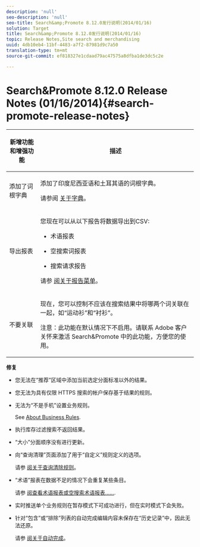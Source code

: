 ```yaml
---
description: 'null'
seo-description: 'null'
seo-title: Search&amp;Promote 8.12.0发行说明(2014/01/16)
solution: Target
title: Search&amp;Promote 8.12.0发行说明(2014/01/16)
topic: Release Notes,Site search and merchandising
uuid: 4db10eb4-11bf-4483-a7f2-87981d9c7a50
translation-type: tm+mt
source-git-commit: ef818327e1cdaad79ac47575a8dfba1de3dc5c2e

---
```



# Search&amp;Promote 8.12.0 Release Notes (01/16/2014){#search-promote-release-notes}

<table> 
 <thead> 
  <tr> 
   <th colname="col1" class="entry"> <p>新增功能和增强功能 </p> </th> 
   <th colname="col2" class="entry"> <p>描述 </p> </th> 
  </tr> 
 </thead>
 <tbody> 
  <tr> 
   <td colname="col1"> <p>添加了词根字典 </p> </td> 
   <td colname="col2"> <p> </p> <p> 添加了印度尼西亚语和土耳其语的词根字典。 </p> <p>请参阅 <a href="../c-about-linguistics-menu/c-about-dictionaries.md#concept_B8028B71EC8144669614C64578EDB034" format="dita" scope="local"> 关于字典</a>。 </p> </td> 
  </tr> 
  <tr> 
   <td colname="col1"> <p>导出报表 </p> </td> 
   <td colname="col2"> <p> 
     <!--3683368-->您现在可以从以下报告将数据导出到CSV: 
     <ul id="ul_93B619DBB3444F64BD6D7F9E969AB1E1"> 
      <li id="li_96DDE1A196834845A0FA319903C5934B"> <p>术语报表 </p> </li> 
      <li id="li_4F1A19DE98C84F8CAD963EEA2B38ED7A"> <p>空搜索词报表 </p> </li> 
      <li id="li_A7716C62C4D44CD69D411C3FEE246D96"> <p>搜索请求报告 </p> </li> 
     </ul> </p> <p>请参 <a href="../c-about-reports-menu/c-about-reports-menu.md#concept_5F901459C7AB461BAB30B305957EB00C" format="dita" scope="local"> 阅关于报告菜单</a>。 </p> </td> 
  </tr> 
  <tr> 
   <td colname="col1"> <p>不要关联 </p> </td> 
   <td colname="col2"> <p>现在，您可以控制不应该在搜索结果中将哪两个词关联在一起，如“运动衫”和“衬衫”。 </p> <p> <p>注意：此功能在默认情况下不启用。请联系 Adobe 客户关怀来激活 Search&amp;Promote 中的此功能，方便您的使用。 </p> </p> </td> 
  </tr> 
 </tbody> 
</table>

**修复**

* 您无法在“推荐”区域中添加当前选定分面标准以外的结果。
* 您无法为具有仅限 HTTPS 搜索的帐户保存基于结果的规则。
* 无法为“不是手机”设置业务规则。

   See [About Business Rules](../c-about-rules-menu/c-about-business-rules.md#concept_2A93D76216754D3D8412CDEA00BD26BD).

* 执行库存过滤搜索不返回结果。
* “大小”分面顺序没有进行更新。
* 向“查询清理”页面添加了用于“自定义”规则定义的选项。

   请参 [阅关于查询清除规则](../c-about-rules-menu/c-about-query-cleaning-rules.md#concept_17F3CDDC3C8A4128AF092A82B777B86C)。

* “术语”报表在数据不足的情况下会重复某些条目。

   请参 [阅查看术语报表或空搜索术语报表……](../c-about-reports-menu/c-about-reports-menu.md#task_53B7ED1582DD4B0E8376546A7AFC789A).

* 实时推送单个业务规则在暂存模式下可成功进行，但在实时模式下会失败。
* 针对“包含”或“排除”列表的自动完成编辑内容未保存在“历史记录”中，因此无法还原。

   请参 [阅关于自动完成](../c-about-auto-complete.md#concept_093A9CD754864BA79B456FE4BEB64578)。

